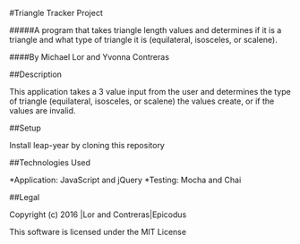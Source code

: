 #Triangle Tracker Project

#####A program that takes triangle length values and determines if it is a triangle and what type of triangle it is (equilateral, isosceles, or scalene).

####By Michael Lor and Yvonna Contreras

##Description

This application takes a 3 value input from the user and determines the type of triangle (equilateral, isosceles, or scalene) the values create, or if the values are invalid.

##Setup

Install leap-year by cloning this repository

##Technologies Used

*Application: JavaScript and jQuery
*Testing: Mocha and Chai

##Legal

Copyright (c) 2016 |Lor and Contreras|Epicodus

This software is licensed under the MIT License
